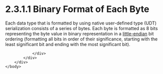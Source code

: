 <html dir="LTR" xmlns:mshelp="http://msdn.microsoft.com/mshelp" xmlns:ddue="http://ddue.schemas.microsoft.com/authoring/2003/5" xmlns:xlink="http://www.w3.org/1999/xlink" xmlns:tool="http://www.microsoft.com/tooltip">
    <head>
        <meta http-equiv="Content-Type" content="text/html; CHARSET=utf-8"></meta>
        <meta name="save" content="history"></meta>
        <title>2.3.1.1 Binary Format of Each Byte</title>
        <xml>
            <mshelp:toctitle title="2.3.1.1 Binary Format of Each Byte"></mshelp:toctitle>
            <mshelp:rltitle title="[MS-SSCLRT]: Binary Format of Each Byte"></mshelp:rltitle>
            <mshelp:keyword index="A" term="eb90f917-f6a2-4514-a632-e7f132ce1581"></mshelp:keyword>
            <mshelp:attr name="DCSext.ContentType" value="open specification"></mshelp:attr>
            <mshelp:attr name="AssetID" value="eb90f917-f6a2-4514-a632-e7f132ce1581"></mshelp:attr>
            <mshelp:attr name="TopicType" value="kbRef"></mshelp:attr>
            <mshelp:attr name="DCSext.Title" value="[MS-SSCLRT]: Binary Format of Each Byte" />
        </xml>
    </head>
    <body>
        <div id="header">
            <h1 class="heading">2.3.1.1 Binary Format of Each Byte</h1>
        </div>
        <div id="mainSection">
            <div id="mainBody">
                <div id="allHistory" class="saveHistory"></div>
                <div id="sectionSection0" class="section" name="collapseableSection">
                    

<p>Each data type that is formatted by using native
user-defined type (UDT) serialization consists of a series of bytes. Each byte
is formatted as 8 bits representing the byte value in binary representation in
a <a href="c2758e90-461c-4ce7-bf21-5012ed874080.htm#gt_079478cb-f4c5-4ce5-b72b-2144da5d2ce7">little-endian</a> bit
ordering (formatting all bits in order of their significance, starting with the
least significant bit and ending with the most significant bit).</p>


                </div>
            </div>
        </div>
    </body>
</html>